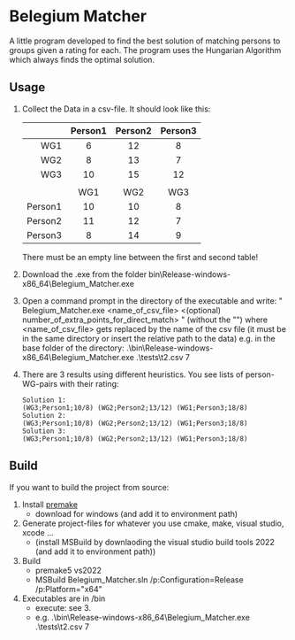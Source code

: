 # Belegium Matcher
A little program developed to find the best solution of matching persons to groups given a rating for each.
The program uses the Hungarian Algorithm which always finds the optimal solution.

## Usage
1. Collect the Data in a csv-file. It should look like this:

    |         | Person1 | Person2 | Person3 |
    | -------:|:-------:|:-------:|:-------:|
    | WG1     | 6       | 12      | 8      |
    | WG2     | 8       | 13      | 7       |
    | WG3     | 10      | 15      | 12      |
    |         |         |         |         |
    |         | WG1     | WG2     | WG3     | 
    | Person1 | 10      | 10      | 8       |
    | Person2 | 11      | 12      | 7       |
    | Person3 | 8       | 14      | 9       |

    There must be an empty line between the first and second table!

2. Download the .exe from the folder bin\Release-windows-x86_64\Belegium_Matcher.exe
3. Open a command prompt in the directory of the executable and write: 
"
Belegium_Matcher.exe <name_of_csv_file> <(optional) number_of_extra_points_for_direct_match>
" (without the "")
where <name_of_csv_file> gets replaced by the name of the csv file
(it must be in the same directory or insert the relative path to the data)
e.g. in the base folder of the directory:
.\bin\Release-windows-x86_64\Belegium_Matcher.exe .\tests\t2.csv 7

4. There are 3 results using different heuristics.
    You see lists of person-WG-pairs with their rating:
    ```
    Solution 1:
    (WG3;Person1;10/8) (WG2;Person2;13/12) (WG1;Person3;18/8)
    Solution 2:
    (WG3;Person1;10/8) (WG2;Person2;13/12) (WG1;Person3;18/8)
    Solution 3:
    (WG3;Person1;10/8) (WG2;Person2;13/12) (WG1;Person3;18/8)
    ```

## Build
If you want to build the project from source:
1. Install [premake](https://premake.github.io/)
    - download for windows (and add it to environment path)
2. Generate project-files for whatever you use cmake, make, visual studio, xcode ...
    - (install MSBuild by downlaoding the visual studio build tools 2022
    (and add it to environment path))
3. Build
    - premake5 vs2022
    - MSBuild Belegium_Matcher.sln /p:Configuration=Release /p:Platform="x64"
4. Executables are in /bin
    - execute: see 3.
    - e.g. .\bin\Release-windows-x86_64\Belegium_Matcher.exe .\tests\t2.csv 7
